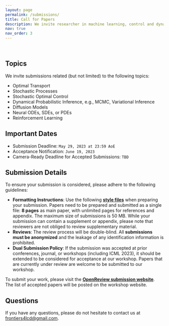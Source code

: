 ```yaml
---
layout: page
permalink: /submissions/
title: Call for Papers
description: We invite researcher in machine learning, control and dynamical systems to submit their latest work to our ICML 2023 workshop. Accepted papers will be presented as posters during the poster sessions. Selected works will also be highlighted as contributed talks.
nav: true
nav_order: 3
---
```


<br>

## Topics

We invite submissions related (but not limited) to the following topics:

*   Optimal Transport
*   Stochastic Processes
*   Stochastic Optimal Control
*   Dynamical Probabilistic Inference, e.g., MCMC, Variational Inference
*   Diffusion Models
*   Neural ODEs, SDEs, or PDEs
*   Reinforcement Learning

## Important Dates

*   Submission Deadline: `May 29, 2023 at 23:59 AoE`
*   Acceptance Notification: `June 19, 2023`
*   Camera-Ready Deadline for Accepted Submissions: `TBD`

## Submission Details

To ensure your submission is considered, please adhere to the following guidelines:

*   **Formatting Instructions**: Use the following **[style files](/assets/files/icml2023_frontiers4lcd.zip)** when preparing your submission. Papers need to be prepared and submitted as a single file: **8 pages** as main paper, with unlimited pages for references and appendix. The maximum size of submissions is 50 MB. While your submission can contain a supplement or appendix, please note that reviewers are not obliged to review supplementary material.
*   **Reviews**: The review process will be double-blind. All **submissions must be anonymized** and the leakage of any identification information is prohibited.
*   **Dual Submission Policy**: If the submission was accepted at prior conferences, journal, or workshops (including ICML 2023), it should be extended to be considered for acceptance at our workshop. Papers that are currently under review are welcome to be submitted to our workshop.

To submit your work, please visit the **[OpenReview submission website](https://openreview.net/group?id=ICML.cc/2023/Workshop/Frontiers4LCD)**. The list of accepted papers will be posted on the workshop website.


## Questions

If you have any questions, please do not hesitate to contact us at [frontiers4lcd@gmail.com](mailto:Frontiers4LCD@gmail.com).
